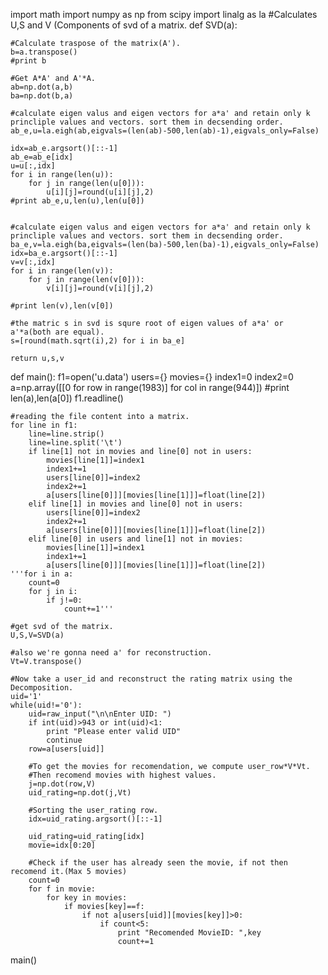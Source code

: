 import math
import numpy as np
from scipy import linalg as la 
#Calculates U,S and V (Components of svd of a matrix.
def SVD(a):

	#Calculate traspose of the matrix(A').
	b=a.transpose()
	#print b

	#Get A*A' and A'*A.
	ab=np.dot(a,b)
	ba=np.dot(b,a)

	#calculate eigen valus and eigen vectors for a*a' and retain only k princliple values and vectors. sort them in decsending order.
	ab_e,u=la.eigh(ab,eigvals=(len(ab)-500,len(ab)-1),eigvals_only=False)

	idx=ab_e.argsort()[::-1]
	ab_e=ab_e[idx]
	u=u[:,idx]
	for i in range(len(u)):
		for j in range(len(u[0])):
			u[i][j]=round(u[i][j],2)
	#print ab_e,u,len(u),len(u[0])
	
	
	#calculate eigen valus and eigen vectors for a*a' and retain only k princliple values and vectors. sort them in decsending order.
	ba_e,v=la.eigh(ba,eigvals=(len(ba)-500,len(ba)-1),eigvals_only=False)
	idx=ba_e.argsort()[::-1]
	v=v[:,idx]
	for i in range(len(v)):
		for j in range(len(v[0])):
			v[i][j]=round(v[i][j],2)

	#print len(v),len(v[0])

	#the matric s in svd is squre root of eigen values of a*a' or a'*a(both are equal).
	s=[round(math.sqrt(i),2) for i in ba_e]
	
	return u,s,v


def main():
	f1=open('u.data')
	users={}
	movies={}
	index1=0
	index2=0
	a=np.array([[0 for row in range(1983)] for col in range(944)])
	#print len(a),len(a[0])
	f1.readline()
	
	#reading the file content into a matrix.
	for line in f1:
		line=line.strip()
		line=line.split('\t')
		if line[1] not in movies and line[0] not in users:
			movies[line[1]]=index1
			index1+=1
			users[line[0]]=index2
			index2+=1
			a[users[line[0]]][movies[line[1]]]=float(line[2])
		elif line[1] in movies and line[0] not in users:
			users[line[0]]=index2
			index2+=1
			a[users[line[0]]][movies[line[1]]]=float(line[2])
		elif line[0] in users and line[1] not in movies:
			movies[line[1]]=index1
			index1+=1
			a[users[line[0]]][movies[line[1]]]=float(line[2])
	'''for i in a:
		count=0
		for j in i:
			if j!=0:
				count+=1'''
	
	#get svd of the matrix.
	U,S,V=SVD(a)

	#also we're gonna need a' for reconstruction.
	Vt=V.transpose()

	#Now take a user_id and reconstruct the rating matrix using the Decomposition.
	uid='1'
	while(uid!='0'):
		uid=raw_input("\n\nEnter UID: ")
		if int(uid)>943 or int(uid)<1:
			print "Please enter valid UID"
			continue
		row=a[users[uid]]

		#To get the movies for recomendation, we compute user_row*V*Vt.
		#Then recomend movies with highest values.
		j=np.dot(row,V)
		uid_rating=np.dot(j,Vt)
	
		#Sorting the user_rating row.
		idx=uid_rating.argsort()[::-1]
		
		uid_rating=uid_rating[idx]
		movie=idx[0:20]

		#Check if the user has already seen the movie, if not then recomend it.(Max 5 movies)
		count=0
		for f in movie:
			for key in movies:
				if movies[key]==f:
					if not a[users[uid]][movies[key]]>0:
						if count<5:
							print "Recomended MovieID: ",key
							count+=1


main()
